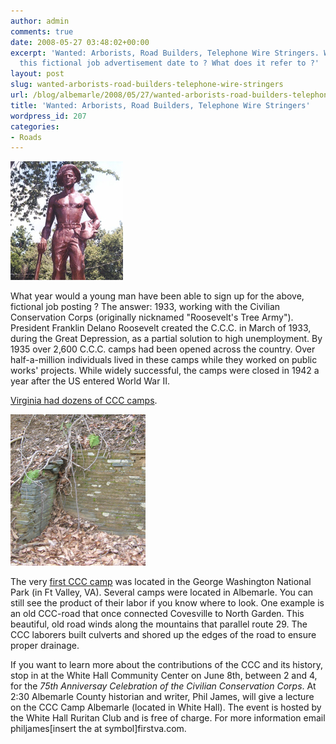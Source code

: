 ```yaml
---
author: admin
comments: true
date: 2008-05-27 03:48:02+00:00
excerpt: 'Wanted: Arborists, Road Builders, Telephone Wire Stringers. What year would
  this fictional job advertisement date to ? What does it refer to ?'
layout: post
slug: wanted-arborists-road-builders-telephone-wire-stringers
url: /blog/albemarle/2008/05/27/wanted-arborists-road-builders-telephone-wire-stringers/
title: 'Wanted: Arborists, Road Builders, Telephone Wire Stringers'
wordpress_id: 207
categories:
- Roads
---
```




![ccc_worker.jpg](/wp-content/uploads/2008/05/ccc_worker.jpg)

What year would a young man have been able to sign up for the above, fictional job posting ? The answer: 1933, working with the Civilian Conservation Corps (originally nicknamed "Roosevelt's Tree Army"). President Franklin Delano Roosevelt created the C.C.C.  in March of 1933, during the Great Depression, as a partial solution to high unemployment. By 1935 over 2,600 C.C.C. camps had been opened across the country. Over half-a-million individuals lived in these camps while they worked on public works' projects. While widely successful, the camps were closed in 1942  a year after the US entered World War II.

[Virginia had dozens of CCC camps](http://www.cccalumni.org/states/virginia1.html).   

![ccc_culvert.jpg](/wp-content/uploads/2008/05/ccc_culvert.jpg)

The very [first CCC camp](http://ccclegacy.org/virginia.htm) was located in the George Washington National Park (in Ft Valley, VA). Several camps were located in Albemarle. You can still see the product of their labor if you know where to look. One example is an old CCC-road that once connected Covesville to North Garden. This beautiful, old road winds along the mountains that parallel route 29. The CCC laborers built culverts and shored up the edges of the road to ensure proper drainage.

If you want to learn more about the contributions of the CCC and its history, stop in at the White Hall Community Center on June 8th, between 2 and 4, for the _75th Anniversay Celebration of the Civilian Conservation Corps_.  At 2:30 Albemarle County historian and writer, Phil James, will give a lecture on the CCC Camp Albemarle (located in White Hall). The event is hosted by the White Hall Ruritan Club and is free of charge. For more information  email philjames[insert the at symbol]firstva.com.
